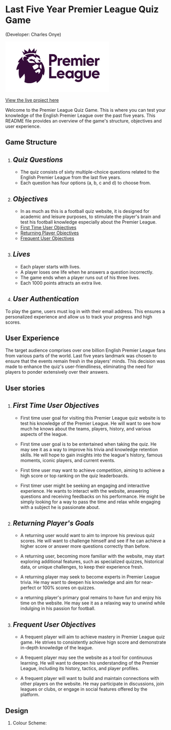 # **Last Five Year Premier League Quiz Game**

(Developer: Charles Onye)

![Premier League](assets/images/premierlogo.png)

[View the live project here](https://onyeami.github.io/premierfiveyears/)

Welcome to the Premier League Quiz Game. This is where you can test your knowledge of the English Premier League over the past five years. This README file provides an overview of the game's structure, objectives and user experience.

## Game Structure

1. ## _Quiz Questions_

   - The quiz consists of sixty multiple-choice questions related to the English Premier League from the last five years.
   - Each question has four options (a, b, c and d) to choose from.

2. ## _Objectives_

    - In as much as this is a football quiz website, it is designed for academic and leisure purposes, to stimulate the player's brain and test his football knowledge especially about the Premier League.
    - [First Time User Objectives](#first-time-user-objectives)
    - [Returning Player Objectives](#returning-players-goals)
    - [Frequent User Objectives](#frequent-user-objectives)

3. ## _Lives_

    - Each player starts with lives.
    - A player loses one life when he answers a question incorrectly.
    - The game ends when a player runs out of his three lives.
    - Each 1000 points attracts an extra live.

4. ## _User Authentication_

To play the game, users must log in with their email address. This ensures a personalized experience and allow us to track your progress and high scores.

## User Experience

The target audience comprises over one billion English Premier League fans from various parts of the world. Last five years landmark was chosen to ensure that the events remain fresh in the players' minds. This decision was made to enhance the quiz's user-friendliness, eliminating the need for players to ponder extensively over their answers.

## User stories

1. ## _First Time User Objectives_

   - First time user goal for visiting this Premier League quiz website is to test his knowledge of the Premier League. He will want to see how much he knows about the teams, players, history, and various aspects of the league.
  
   - First time user goal is to be entertained when taking the quiz. He may see it as a way to improve his trivia and knowledge retention skills. He will hope to gain insights into the league's history, famous moments, iconic players, and current events.
  
   - First time user may want to achieve competition, aiming to achieve a high score or top ranking on the quiz leaderboards.
   - First timer user might be seeking an engaging and interactive experience. He wants to interact with the website, answering questions and receiving feedbacks on his performance. He might be simply looking for a way to pass the time and relax while engaging with a subject he is passionate about.

2. ## _Returning Player's Goals_

    - A returning user would want to aim to improve his previous quiz scores. He will want to challenge himself and see if he can achieve a higher score or answer more questions correctly than before.

    - A returning user, becoming more familiar with the website, may start exploring additional features, such as specialized quizzes, historical data, or unique challenges, to keep their experience fresh.

    - A returning player may seek to become experts in Premier League trivia. He may want to deepen his knowledge and aim for near-perfect or 100% scores on quizzes.
  
    - a returning player's primary goal remains to have fun and enjoy his time on the website. He may see it as a relaxing way to unwind while indulging in his passion for football.

3. ## _Frequent User Objectives_

   - A frequent player will aim to achieve mastery in Premier League quiz game. He strives to consistently achieve hign score and demonstrate in-depth knowledge of the league.
  
   - A frequent player may see the website as a tool for continuous learning. He will want to deepen his understanding of the Premier League, including its history, tactics, and player profiles.

   - A frequent player will want to build and maintain connections with other players on the website. He may participate in discussions, join leagues or clubs, or engage in social features offered by the platform.

## Design

1. Colour Scheme:
